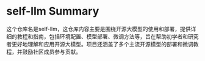 # self-llm Summary

这个仓库名是self-llm，这仓库内容主要是围绕开源大模型的使用和部署，提供详细的教程和指南，包括环境配置、模型部署、微调方法等，旨在帮助初学者和研究者更好地理解和应用开源大模型。项目还涵盖了多个主流开源模型的部署和微调教程，并鼓励社区成员参与贡献。